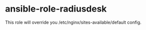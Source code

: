 ansible-role-radiusdesk
=======================

This role will override you /etc/nginx/sites-available/default config.